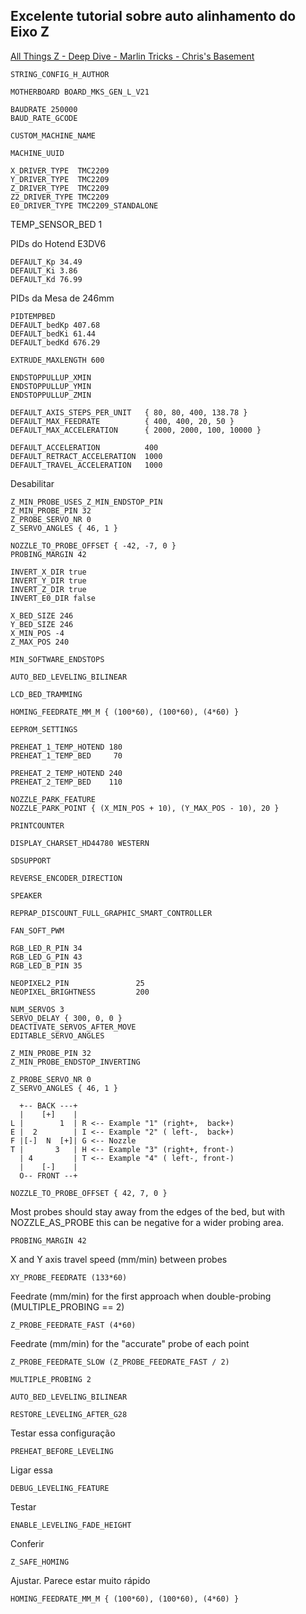 ## Excelente tutorial sobre auto alinhamento do Eixo Z
[All Things Z - Deep Dive - Marlin Tricks - Chris's Basement](https://www.youtube.com/watch?v=3jAFQdTk8iw)

````
STRING_CONFIG_H_AUTHOR
````

````
MOTHERBOARD BOARD_MKS_GEN_L_V21
````

````
BAUDRATE 250000
BAUD_RATE_GCODE
````

````
CUSTOM_MACHINE_NAME
````

````
MACHINE_UUID
````

````
X_DRIVER_TYPE  TMC2209
Y_DRIVER_TYPE  TMC2209
Z_DRIVER_TYPE  TMC2209
Z2_DRIVER_TYPE TMC2209
E0_DRIVER_TYPE TMC2209_STANDALONE
````

TEMP_SENSOR_BED 1

PIDs do Hotend E3DV6
````
DEFAULT_Kp 34.49
DEFAULT_Ki 3.86
DEFAULT_Kd 76.99	
````

PIDs da Mesa de 246mm
````
PIDTEMPBED
DEFAULT_bedKp 407.68
DEFAULT_bedKi 61.44
DEFAULT_bedKd 676.29
````

````
EXTRUDE_MAXLENGTH 600
````

````
ENDSTOPPULLUP_XMIN
ENDSTOPPULLUP_YMIN
ENDSTOPPULLUP_ZMIN
````

````
DEFAULT_AXIS_STEPS_PER_UNIT   { 80, 80, 400, 138.78 }
DEFAULT_MAX_FEEDRATE          { 400, 400, 20, 50 }
DEFAULT_MAX_ACCELERATION      { 2000, 2000, 100, 10000 }
````



````
DEFAULT_ACCELERATION          400
DEFAULT_RETRACT_ACCELERATION  1000
DEFAULT_TRAVEL_ACCELERATION   1000 
````

Desabilitar
````
Z_MIN_PROBE_USES_Z_MIN_ENDSTOP_PIN
Z_MIN_PROBE_PIN 32
Z_PROBE_SERVO_NR 0
Z_SERVO_ANGLES { 46, 1 }
````

````
NOZZLE_TO_PROBE_OFFSET { -42, -7, 0 }
PROBING_MARGIN 42
````

````
INVERT_X_DIR true
INVERT_Y_DIR true
INVERT_Z_DIR true
INVERT_E0_DIR false
````

````
X_BED_SIZE 246
Y_BED_SIZE 246
X_MIN_POS -4
Z_MAX_POS 240
````

````
MIN_SOFTWARE_ENDSTOPS
````

````
AUTO_BED_LEVELING_BILINEAR
````

````
LCD_BED_TRAMMING
````

````
HOMING_FEEDRATE_MM_M { (100*60), (100*60), (4*60) }
````

````
EEPROM_SETTINGS
````

````
PREHEAT_1_TEMP_HOTEND 180
PREHEAT_1_TEMP_BED     70
````

````
PREHEAT_2_TEMP_HOTEND 240
PREHEAT_2_TEMP_BED    110
````

````
NOZZLE_PARK_FEATURE
NOZZLE_PARK_POINT { (X_MIN_POS + 10), (Y_MAX_POS - 10), 20 }
````

````
PRINTCOUNTER
````

````
DISPLAY_CHARSET_HD44780 WESTERN
````

````
SDSUPPORT
````

````
REVERSE_ENCODER_DIRECTION
````

````
SPEAKER
````

````
REPRAP_DISCOUNT_FULL_GRAPHIC_SMART_CONTROLLER
````


````
FAN_SOFT_PWM
````

````
RGB_LED_R_PIN 34
RGB_LED_G_PIN 43
RGB_LED_B_PIN 35
````

````
NEOPIXEL2_PIN               25
NEOPIXEL_BRIGHTNESS         200
````

````
NUM_SERVOS 3
SERVO_DELAY { 300, 0, 0 }
DEACTIVATE_SERVOS_AFTER_MOVE
EDITABLE_SERVO_ANGLES
````

````
Z_MIN_PROBE_PIN 32
Z_MIN_PROBE_ENDSTOP_INVERTING
````

````
Z_PROBE_SERVO_NR 0  
Z_SERVO_ANGLES { 46, 1 } 
````



 
      +-- BACK ---+
      |    [+]    |
    L |        1  | R <-- Example "1" (right+,  back+)
    E |  2        | I <-- Example "2" ( left-,  back+)
    F |[-]  N  [+]| G <-- Nozzle
    T |       3   | H <-- Example "3" (right+, front-)
      | 4         | T <-- Example "4" ( left-, front-)
      |    [-]    |
      O-- FRONT --+
 
```` 
NOZZLE_TO_PROBE_OFFSET { 42, 7, 0 }
````

Most probes should stay away from the edges of the bed, but
with NOZZLE_AS_PROBE this can be negative for a wider probing area.
````
PROBING_MARGIN 42
````

X and Y axis travel speed (mm/min) between probes
````
XY_PROBE_FEEDRATE (133*60)
````
Feedrate (mm/min) for the first approach when double-probing (MULTIPLE_PROBING == 2)
````
Z_PROBE_FEEDRATE_FAST (4*60)
````

Feedrate (mm/min) for the "accurate" probe of each point
````
Z_PROBE_FEEDRATE_SLOW (Z_PROBE_FEEDRATE_FAST / 2)
````

````
MULTIPLE_PROBING 2
````

````
AUTO_BED_LEVELING_BILINEAR
````

````
RESTORE_LEVELING_AFTER_G28
````

Testar essa configuração
````
PREHEAT_BEFORE_LEVELING
````

Ligar essa
````
DEBUG_LEVELING_FEATURE
````

Testar
````
ENABLE_LEVELING_FADE_HEIGHT
````

Conferir
````
Z_SAFE_HOMING
````

Ajustar. Parece estar muito rápido
````
HOMING_FEEDRATE_MM_M { (100*60), (100*60), (4*60) }
````
